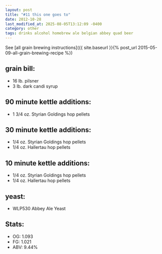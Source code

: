 ```yaml
---
layout: post
title: "#11 this one goes to"
date: 2012-10-28
last_modified_at: 2025-08-05T13:12:09 -0400
category: other
tags: drinks alcohol homebrew ale belgian abbey quad beer
---
```

See  [all grain brewing instructions]({{ site.baseurl }}{% post_url 2015-05-09-all-grain-brewing-recipe %})

## grain bill:
* 16 lb. pilsner
* 3 lb. dark candi syrup

## 90 minute kettle additions:
* 1 3/4 oz. Styrian Goldings hop pellets

## 30 minute kettle additions:
* 1/4 oz. Styrian Goldings hop pellets
* 1/4 oz. Hallertau hop pellets

## 10 minute kettle additions:
* 1/4 oz. Styrian Goldings hop pellets
* 1/4 oz. Hallertau hop pellets

## yeast:
* WLP530 Abbey Ale Yeast

## Stats:
* OG: 1.093
* FG: 1.021
* ABV: 9.44%
